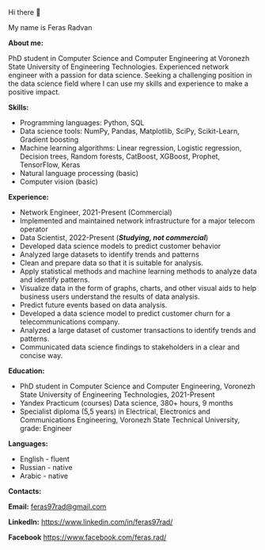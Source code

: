 Hi there 👋

My name is Feras Radvan

**About me:**

PhD student in Computer Science and Computer Engineering at Voronezh State University of Engineering Technologies. Experienced network engineer with a passion for data science. Seeking a challenging position in the data science field where I can use my skills and experience to make a positive impact.

**Skills:**

* Programming languages: Python, SQL
* Data science tools: NumPy, Pandas, Matplotlib, SciPy, Scikit-Learn, Gradient boosting
* Machine learning algorithms: Linear regression, Logistic regression, Decision trees, Random forests, CatBoost, XGBoost, Prophet, TensorFlow, Keras
* Natural language processing (basic)
* Computer vision (basic)

**Experience:**

* Network Engineer, 2021-Present (Commercial)
* Implemented and maintained network infrastructure for a major telecom operator
* Data Scientist, 2022-Present (**_Studying, not commercial_**)
* Developed data science models to predict customer behavior
* Analyzed large datasets to identify trends and patterns
* Clean and prepare data so that it is suitable for analysis.
* Apply statistical methods and machine learning methods to analyze data and identify patterns.
* Visualize data in the form of graphs, charts, and other visual aids to help business users understand the results of data analysis.
* Predict future events based on data analysis.
* Developed a data science model to predict customer churn for a telecommunications company.
* Analyzed a large dataset of customer transactions to identify trends and patterns.
* Communicated data science findings to stakeholders in a clear and concise way.

**Education:**

* PhD student in Computer Science and Computer Engineering, Voronezh State University of Engineering Technologies, 2021-Present
* Yandex Practicum (courses) Data science, 380+ hours, 9 months
* Specialist diploma (5,5 years) in Electrical, Electronics and Communications Engineering, Voronezh State Technical University, grade: Engineer

**Languages:**

* English - fluent
* Russian - native
* Arabic - native

**Contacts:**

**Email:** feras97rad@gmail.com

**LinkedIn:** https://www.linkedin.com/in/feras97rad/

**Facebook** https://www.facebook.com/feras.rad/
